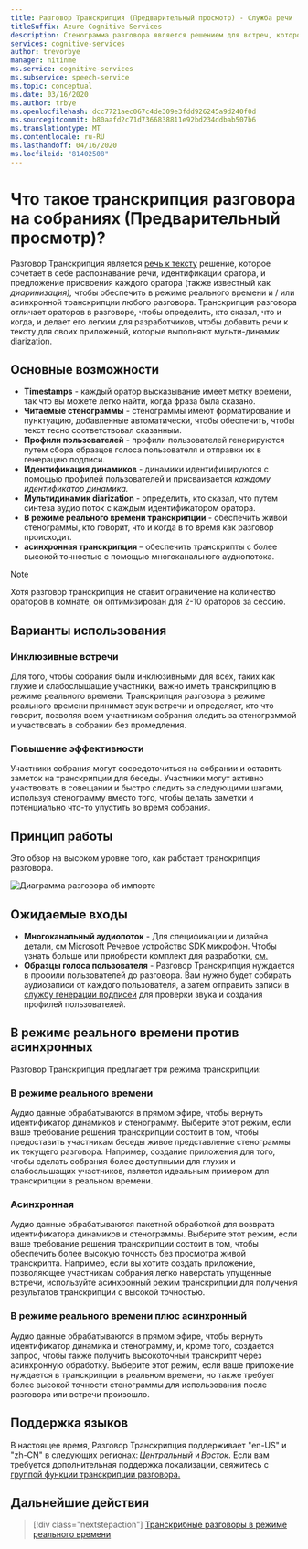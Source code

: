 ```yaml
---
title: Разговор Транскрипция (Предварительный просмотр) - Служба речи
titleSuffix: Azure Cognitive Services
description: Стенограмма разговора является решением для встреч, которое сочетает в себе распознавание, идентификатор динамика и диаринацию, чтобы обеспечить транскрипцию любого разговора.
services: cognitive-services
author: trevorbye
manager: nitinme
ms.service: cognitive-services
ms.subservice: speech-service
ms.topic: conceptual
ms.date: 03/16/2020
ms.author: trbye
ms.openlocfilehash: dcc7721aec067c4de309e3fdd926245a9d240f0d
ms.sourcegitcommit: b80aafd2c71d7366838811e92bd234ddbab507b6
ms.translationtype: MT
ms.contentlocale: ru-RU
ms.lasthandoff: 04/16/2020
ms.locfileid: "81402508"
---
```

# <a name="what-is-conversation-transcription-in-meetings-preview"></a>Что такое транскрипция разговора на собраниях (Предварительный просмотр)?

Разговор Транскрипция является [речь к тексту](speech-to-text.md) решение, которое сочетает в себе распознавание речи, идентификации оратора, и предложение присвоения каждого оратора (также известный как _диаринизация),_ чтобы обеспечить в режиме реального времени и / или асинхронной транскрипции любого разговора. Транскрипция разговора отличает ораторов в разговоре, чтобы определить, кто сказал, что и когда, и делает его легким для разработчиков, чтобы добавить речи к тексту для своих приложений, которые выполняют мульти-динамик diarization.

## <a name="key-features"></a>Основные возможности

- **Timestamps** - каждый оратор высказывание имеет метку времени, так что вы можете легко найти, когда фраза была сказано.
- **Читаемые стенограммы** - стенограммы имеют форматирование и пунктуацию, добавленные автоматически, чтобы обеспечить, чтобы текст тесно соответствовал сказанным.
- **Профили пользователей** - профили пользователей генерируются путем сбора образцов голоса пользователя и отправки их в генерацию подписи.
- **Идентификация динамиков** - динамики идентифицируются с помощью профилей пользователей и присваивается _каждому идентификатор динамика._
- **Мультидинамик diarization** - определить, кто сказал, что путем синтеза аудио поток с каждым идентификатором оратора.
- **В режиме реального времени транскрипции** - обеспечить живой стенограммы, кто говорит, что и когда в то время как разговор происходит.
- **асинхронная транскрипция** – обеспечить транскрипты с более высокой точностью с помощью многоканального аудиопотока.

> [!NOTE]
> Хотя разговор транскрипция не ставит ограничение на количество ораторов в комнате, он оптимизирован для 2-10 ораторов за сессию.

## <a name="use-cases"></a>Варианты использования

### <a name="inclusive-meetings"></a>Инклюзивные встречи

Для того, чтобы собрания были инклюзивными для всех, таких как глухие и слабослышащие участники, важно иметь транскрипцию в режиме реального времени. Транскрипция разговора в режиме реального времени принимает звук встречи и определяет, кто что говорит, позволяя всем участникам собрания следить за стенограммой и участвовать в собрании без промедления.

### <a name="improved-efficiency"></a>Повышение эффективности

Участники собрания могут сосредоточиться на собрании и оставить заметок на транскрипции для беседы. Участники могут активно участвовать в совещании и быстро следить за следующими шагами, используя стенограмму вместо того, чтобы делать заметки и потенциально что-то упустить во время собрания.

## <a name="how-it-works"></a>Принцип работы

Это обзор на высоком уровне того, как работает транскрипция разговора.

![Диаграмма разговора об импорте](media/scenarios/conversation-transcription-service.png)

## <a name="expected-inputs"></a>Ожидаемые входы

- **Многоканальный аудиопоток** - Для спецификации и дизайна детали, см [Microsoft Речевое устройство SDK микрофон](https://aka.ms/cts/microphone). Чтобы узнать больше или приобрести комплект для разработки, [см.](https://aka.ms/cts/getsdk)
- **Образцы голоса пользователя** - Разговор Транскрипция нуждается в профили пользователей до разговора. Вам нужно будет собирать аудиозаписи от каждого пользователя, а затем отправить записи в [службу генерации подписей](https://aka.ms/cts/signaturegenservice) для проверки звука и создания профилей пользователей.

## <a name="real-time-vs-asynchronous"></a>В режиме реального времени против асинхронных

Разговор Транскрипция предлагает три режима транскрипции:

### <a name="real-time"></a>В режиме реального времени

Аудио данные обрабатываются в прямом эфире, чтобы вернуть идентификатор динамиков и стенограмму. Выберите этот режим, если ваше требование решения транскрипции состоит в том, чтобы предоставить участникам беседы живое представление стенограммы их текущего разговора. Например, создание приложения для того, чтобы сделать собрания более доступными для глухих и слабослышащих участников, является идеальным примером для транскрипции в реальном времени.

### <a name="asynchronous"></a>Асинхронная

Аудио данные обрабатываются пакетной обработкой для возврата идентификатора динамиков и стенограммы. Выберите этот режим, если ваше требование решения транскрипции состоит в том, чтобы обеспечить более высокую точность без просмотра живой транскрипта. Например, если вы хотите создать приложение, позволяющее участникам собрания легко наверстать упущенные встречи, используйте асинхронный режим транскрипции для получения результатов транскрипции с высокой точностью.

### <a name="real-time-plus-asynchronous"></a>В режиме реального времени плюс асинхронный

Аудио данные обрабатываются в прямом эфире, чтобы вернуть идентификатор динамика и стенограмму, и, кроме того, создается запрос, чтобы также получить высокоточный транскрипт через асинхронную обработку. Выберите этот режим, если ваше приложение нуждается в транскрипции в реальном времени, но также требует более высокой точности стенограммы для использования после разговора или встречи произошло.

## <a name="language-support"></a>Поддержка языков

В настоящее время, Разговор Транскрипция поддерживает "en-US" и "zh-CN" в следующих регионах: *Центральный* и *Восток*. Если вам требуется дополнительная поддержка локализации, свяжитесь с [группой функции транскрипции разговора.](mailto:CTSFeatureCrew@microsoft.com)

## <a name="next-steps"></a>Дальнейшие действия

> [!div class="nextstepaction"]
> [Транскрибные разговоры в режиме реального времени](how-to-use-conversation-transcription-service.md)
